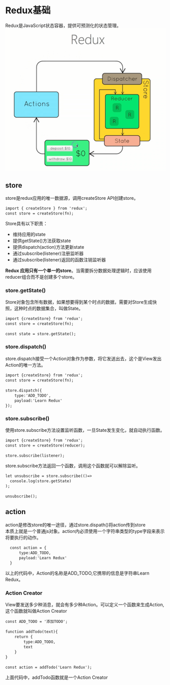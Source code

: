 # Redux基础
Redux是JavaScript状态容器，提供可预测化的状态管理。  
![](img/redux.png)  
## store
store是redux应用的唯一数据源，调用createStore API创建store。  
```
import { createStore } from 'redux';
const store = createStore(fn);
```
Store具有以下职责：
- 维持应用的state
- 提供getState()方法获取state
- 提供dispatch(action)方法更新state
- 通过subscribe(listener)注册监听器
- 通过subscribe(listener)返回的函数注销监听器
  
**Redux 应用只有一个单一的store**。当需要拆分数据处理逻辑时，应该使用reducer组合而不是创建多个store。
### store.getState()
Store对象包含所有数据，如果想要得到某个时点的数据，需要对Store生成快照，这种时点的数据集合，叫做State。
```
import {createStore} from 'redux';
const store = createStore(fn);

const state = store.getState();
```
### store.dispatch()
store.dispatch接受一个Action对象作为参数，将它发送出去，这个是View发出Action的唯一方法。
```
import {createStore} from 'redux';
const store = createStore(fn);

store.dispatch({
    type:'ADD_TODO',
    payload:'Learn Redux'
});
```
### store.subscribe()
使用store.subscribe方法设置监听函数，一旦State发生变化，就自动执行函数。
```
import {createStore} from 'redux';
const store = createStore(reducer);

store.subscribe(listener);
```
store.subscribe方法返回一个函数，调用这个函数就可以解除监听。
```
let unsubscribe = store.subscribe(()=>
  console.log(store.getState)
);

unsubscribe();
```
## action
action是修改store的唯一途径，通过store.dispath()将action传到store  
本质上就是一个普通js对象。action内必须使用一个字符串类型的type字段来表示将要执行的动作。
```
  const action = {
      type:ADD_TODO,
      payload:'Learn Redux'
  }
```
以上的代码中，Action的名称是ADD_TODO,它携带的信息是字符串Learn Redux。
### Action Creator
View要发送多少种消息，就会有多少种Action。可以定义一个函数来生成Action,这个函数就叫做Action Creator
```
const ADD_TODO = '添加TODO';

function addTodo(text){
    return {
        type:ADD_TODO,
        text
    }
}

const action = addTodo('Learn Redux');
```
上面代码中，addTodo函数就是一个Action Creator